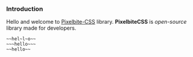 ### Introduction
Hello and welcome to [Pixelbite-CSS](https://pixelbite-css.github.io) library.
**PixelbiteCSS** is _open-source_ library made for developers.

```
~~hel~l~o~~
~~~hello~~~
~~hello~~
```